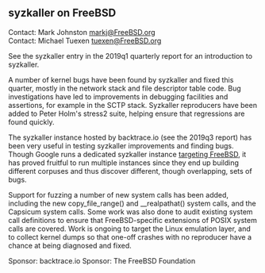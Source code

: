 ## syzkaller on FreeBSD ##

Contact: Mark Johnston <markj@FreeBSD.org>  
Contact: Michael Tuexen <tuexen@FreeBSD.org>

See the syzkaller entry in the 2019q1 quarterly report for an
introduction to syzkaller.

A number of kernel bugs have been found by syzkaller and fixed this
quarter, mostly in the network stack and file descriptor table code.
Bug investigations have led to improvements in debugging facilities and
assertions, for example in the SCTP stack.  Syzkaller reproducers have
been added to Peter Holm's stress2 suite, helping ensure that
regressions are found quickly.

The syzkaller instance hosted by backtrace.io (see the 2019q3 report)
has been very useful in testing syzkaller improvements and finding bugs.
Though Google runs a dedicated syzkaller instance [targeting FreeBSD](https://syzkaller.appspot.com/freebsd),
it has proved fruitful to run multiple instances since they end up
building different corpuses and thus discover different, though
overlapping, sets of bugs.

Support for fuzzing a number of new system calls has been added,
including the new copy\_file\_range() and \_\_realpathat() system calls,
and the Capsicum system calls.  Some work was also done to audit
existing system call definitions to ensure that FreeBSD-specific
extensions of POSIX system calls are covered.  Work is ongoing to target
the Linux emulation layer, and to collect kernel dumps so that one-off
crashes with no reproducer have a chance at being diagnosed and fixed.

Sponsor: backtrace.io
Sponsor: The FreeBSD Foundation

